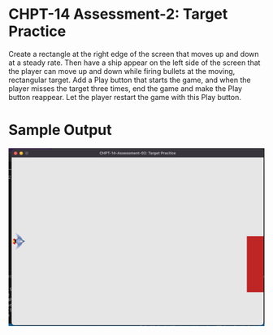 CHPT-14 Assessment-2: Target Practice
========================================================

Create a rectangle at the right edge of the screen that moves up and down at a steady rate. Then have a ship appear on the left side of the screen that the player can move up and down while firing bullets at the moving, rectangular target. Add a Play button that starts the game, and when the player misses the target three times, end the game and make the Play button reappear. Let the player restart the game with this Play button.

Sample Output
========================================================

![Sample Output](https://github.com/nihathalici/Python-Crash-Course-The-Book/blob/main/Projects/Alien-Invasion-The-Game/3rd-Loop/CHPT-14-Assessment-02-Target-Practice/screenshots/sample_screenshot_exercise_14_2_target_practice.png)
